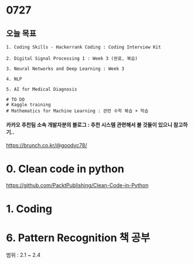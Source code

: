 # 0727
## 오늘 목표
```
1. Coding Skills - Hackerrank Coding : Coding Interview Kit

2. Digital Signal Processing 1 : Week 3 (완료, 복습)

3. Neural Networks and Deep Learning : Week 3

4. NLP

5. AI for Medical Diagnosis

# TO DO
# Kaggle training
# Mathematics for Machine Learning : 관련 수학 복습 + 학습
```
#### 카카오 추천팀 소속 개발자분의 블로그 : 추천 시스템 관련해서 볼 것들이 있으니 참고하기..
https://brunch.co.kr/@goodvc78/

# 0. Clean code in python
https://github.com/PacktPublishing/Clean-Code-in-Python

# 1. Coding


# 6. Pattern Recognition 책 공부
범위 : 2.1 ~ 2.4